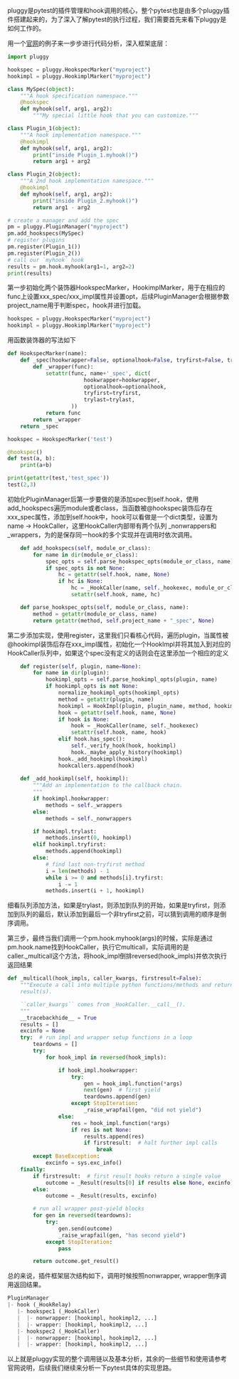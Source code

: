 pluggy是pytest的插件管理和hook调用的核心，整个pytest也是由多个pluggy插件搭建起来的，为了深入了解pytest的执行过程，我们需要首先来看下pluggy是如何工作的。

用一个[官网](https://pluggy.readthedocs.io/en/latest/)的例子来一步步进行代码分析，深入框架底层：

```python
import pluggy

hookspec = pluggy.HookspecMarker("myproject")
hookimpl = pluggy.HookimplMarker("myproject")

class MySpec(object):
    """A hook specification namespace."""
    @hookspec
    def myhook(self, arg1, arg2):
        """My special little hook that you can customize."""

class Plugin_1(object):
    """A hook implementation namespace."""
    @hookimpl
    def myhook(self, arg1, arg2):
        print("inside Plugin_1.myhook()")
        return arg1 + arg2

class Plugin_2(object):
    """A 2nd hook implementation namespace."""
    @hookimpl
    def myhook(self, arg1, arg2):
        print("inside Plugin_2.myhook()")
        return arg1 - arg2

# create a manager and add the spec
pm = pluggy.PluginManager("myproject")
pm.add_hookspecs(MySpec)
# register plugins
pm.register(Plugin_1())
pm.register(Plugin_2())
# call our `myhook` hook
results = pm.hook.myhook(arg1=1, arg2=2)
print(results)
```

第一步初始化两个装饰器HookspecMarker，HookimplMarker，用于在相应的func上设置xxx_spec/xxx_impl属性并设置opt，后续PluginManager会根据参数project_name用于判断spec，hook并进行加载。

```python
hookspec = pluggy.HookspecMarker("myproject")
hookimpl = pluggy.HookimplMarker("myproject")
```

用函数装饰器的写法如下

```python
def HookspecMarker(name):
    def _spec(hookwrapper=False, optionalhook=False, tryfirst=False, trylast=False):
        def _wrapper(func):
            setattr(func, name+'_spec', dict(
                        hookwrapper=hookwrapper,
                        optionalhook=optionalhook,
                        tryfirst=tryfirst,
                        trylast=trylast,
                    ))
            return func
        return _wrapper
    return _spec

hookspec = HookspecMarker('test')

@hookspec()
def test(a, b):
    print(a+b)

print(getattr(test,'test_spec'))
test(2,3)
```

初始化PluginManager后第一步要做的是添加spec到self.hook，使用add_hookspecs遍历module或者class，当函数被@hookspec装饰后存在xxx_spec属性，添加到self.hook中，hook可以看做是一个dict类型，设置为name -> HookCaller，这里HookCaller内部带有两个队列 _nonwrappers和 _wrappers，为的是保存同一hook的多个实现并在调用时依次调用。

```python
    def add_hookspecs(self, module_or_class):
        for name in dir(module_or_class):
            spec_opts = self.parse_hookspec_opts(module_or_class, name)
            if spec_opts is not None:
                hc = getattr(self.hook, name, None)
                if hc is None:
                    hc = _HookCaller(name, self._hookexec, module_or_class, spec_opts)
                    setattr(self.hook, name, hc)

    def parse_hookspec_opts(self, module_or_class, name):
        method = getattr(module_or_class, name)
        return getattr(method, self.project_name + "_spec", None)

```

第二步添加实现，使用register，这里我们只看核心代码，遍历plugin，当属性被@hookimpl装饰后存在xxx_impl属性，初始化一个HookImpl并将其加入到对应的HookCaller队列中，如果这个spec没有定义的话则会在这里添加一个相应的定义

```python
    def register(self, plugin, name=None):
        for name in dir(plugin):
            hookimpl_opts = self.parse_hookimpl_opts(plugin, name)
            if hookimpl_opts is not None:
                normalize_hookimpl_opts(hookimpl_opts)
                method = getattr(plugin, name)
                hookimpl = HookImpl(plugin, plugin_name, method, hookimpl_opts)
                hook = getattr(self.hook, name, None)
                if hook is None:
                    hook = _HookCaller(name, self._hookexec)
                    setattr(self.hook, name, hook)
                elif hook.has_spec():
                    self._verify_hook(hook, hookimpl)
                    hook._maybe_apply_history(hookimpl)
                hook._add_hookimpl(hookimpl)
                hookcallers.append(hook)
                
    def _add_hookimpl(self, hookimpl):
        """Add an implementation to the callback chain.
        """
        if hookimpl.hookwrapper:
            methods = self._wrappers
        else:
            methods = self._nonwrappers

        if hookimpl.trylast:
            methods.insert(0, hookimpl)
        elif hookimpl.tryfirst:
            methods.append(hookimpl)
        else:
            # find last non-tryfirst method
            i = len(methods) - 1
            while i >= 0 and methods[i].tryfirst:
                i -= 1
            methods.insert(i + 1, hookimpl)
```

细看队列添加方法，如果是trylast，则添加到队列的开始，如果是tryfirst，则添加到队列的最后，默认添加到最后一个非tryfirst之前，可以猜到调用的顺序是倒序调用。

第三步，最终当我们调用一个pm.hook.myhook(args)的时候，实际是通过pm.hook.name找到HookCaller，执行它multicall，实际调用的是caller._multicall这个方法，将hook_impl倒排reversed(hook_impls)并依次执行返回结果

```python
def _multicall(hook_impls, caller_kwargs, firstresult=False):
    """Execute a call into multiple python functions/methods and return the
    result(s).

    ``caller_kwargs`` comes from _HookCaller.__call__().
    """
    __tracebackhide__ = True
    results = []
    excinfo = None
    try:  # run impl and wrapper setup functions in a loop
        teardowns = []
        try:
            for hook_impl in reversed(hook_impls):

                if hook_impl.hookwrapper:
                    try:
                        gen = hook_impl.function(*args)
                        next(gen)  # first yield
                        teardowns.append(gen)
                    except StopIteration:
                        _raise_wrapfail(gen, "did not yield")
                else:
                    res = hook_impl.function(*args)
                    if res is not None:
                        results.append(res)
                        if firstresult:  # halt further impl calls
                            break
        except BaseException:
            excinfo = sys.exc_info()
    finally:
        if firstresult:  # first result hooks return a single value
            outcome = _Result(results[0] if results else None, excinfo)
        else:
            outcome = _Result(results, excinfo)

        # run all wrapper post-yield blocks
        for gen in reversed(teardowns):
            try:
                gen.send(outcome)
                _raise_wrapfail(gen, "has second yield")
            except StopIteration:
                pass

        return outcome.get_result()
```

总的来说，插件框架层次结构如下，调用时候按照nonwrapper, wrapper倒序调用返回结果。

```python
PluginManager
|- hook (_HookRelay)
   |- hookspec1 (_HookCaller)
   |  |- nonwrapper: [hookimpl, hookimpl2, ...]
   |  |- wrapper: [hookimpl, hookimpl2, ...]
   |- hookspec2 (_HookCaller)
   |  |- nonwrapper: [hookimpl, hookimpl2, ...]
   |  |- wrapper: [hookimpl, hookimpl2, ...]
```

以上就是pluggy实现的整个调用链以及基本分析，其余的一些细节和使用请参考官网说明，后续我们继续来分析一下pytest具体的实现思路。